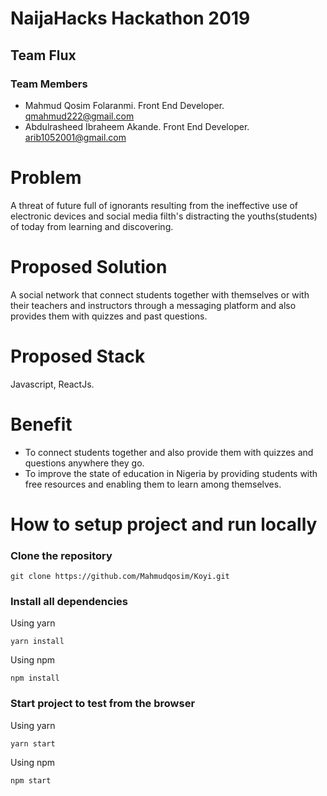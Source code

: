 # NaijaHacks Hackathon 2019

## Team Flux

### Team Members

- Mahmud Qosim Folaranmi. Front End Developer. qmahmud222@gmail.com
- Abdulrasheed Ibraheem Akande. Front End Developer. arib1052001@gmail.com

# Problem

A threat of future full of ignorants resulting from the ineffective use of electronic devices and social media filth's distracting the youths(students) of today from learning and discovering.


# Proposed Solution

A social network that connect students together with themselves or with their teachers and instructors through a messaging platform and also provides them with quizzes and past questions.

# Proposed Stack

Javascript, ReactJs.

# Benefit

- To connect students together and also provide them with quizzes and questions anywhere they go.
- To improve the state of education in Nigeria by providing students with free resources and enabling them to learn among themselves.


# How to setup project and run locally

### Clone the repository 

```
git clone https://github.com/Mahmudqosim/Koyi.git
```

### Install all dependencies

Using yarn

```
yarn install
```

Using npm

```
npm install
```

### Start project to test from the browser

Using yarn

```
yarn start
```

Using npm

```
npm start
```            







